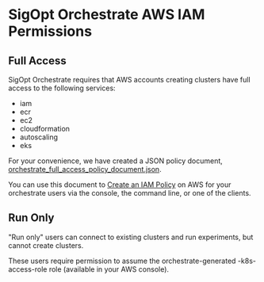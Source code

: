 # SigOpt Orchestrate AWS IAM Permissions

## Full Access

SigOpt Orchestrate requires that AWS accounts creating clusters have full access to the following services:
 * iam
 * ecr
 * ec2
 * cloudformation
 * autoscaling
 * eks

For your convenience, we have created a JSON policy document, [orchestrate_full_access_policy_document.json](orchestrate_full_access_policy_document.json).

You can use this document to [Create an IAM Policy](https://docs.aws.amazon.com/IAM/latest/UserGuide/access_policies_create.html) on AWS for your orchestrate users via the console, the command line, or one of the clients.

## Run Only

"Run only" users can connect to existing clusters and run experiments, but cannot create clusters.

These users require permission to assume the orchestrate-generated <cluster-name>-k8s-access-role role (available in your AWS console).
